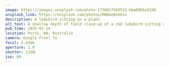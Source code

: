 ```yaml
---
image: https://images.unsplash.com/photo-1736817583532-bba0901e52db
unsplash_link: https://unsplash.com/photos/RNmGeBsm91o
description: A ladybird sitting on a plant.
alt_text: A shallow depth of field close-up of a red ladybird sitting on a dried seedpod of a rosemary plant.
pub_time: 2025-01-14
location: Perth, WA, Australia
camera: Google Pixel 7a
focal: 5.43mm
aperture: 1.9
shutter: 1⁄100
iso: 89
---
```

